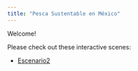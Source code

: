 ```yaml
---
title: "Pesca Sustentable en México"
---
```


Welcome!

Please check out these interactive scenes:

- [Escenario2](Escenario2.html)

